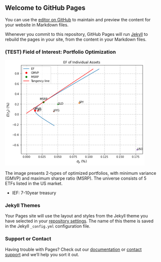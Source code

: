 ## Welcome to GitHub Pages

You can use the [editor on GitHub](https://github.com/quasar-andersen/website/edit/gh-pages/index.md) to maintain and preview the content for your website in Markdown files.

Whenever you commit to this repository, GitHub Pages will run [Jekyll](https://jekyllrb.com/) to rebuild the pages in your site, from the content in your Markdown files.

### (TEST) Field of Interest: Portfolio Optimization

<img src="./fig1.PNG">

The image presents 2-types of optimized portfolios, with minimum variance (GMVP) and maximum sharpe ratio (MSRP). The universe consists of 5 ETFs listed in the US market.
* IEF: 7-10year treasury

### Jekyll Themes

Your Pages site will use the layout and styles from the Jekyll theme you have selected in your [repository settings](https://github.com/quasar-andersen/website/settings). The name of this theme is saved in the Jekyll `_config.yml` configuration file.

### Support or Contact

Having trouble with Pages? Check out our [documentation](https://docs.github.com/categories/github-pages-basics/) or [contact support](https://support.github.com/contact) and we’ll help you sort it out.
